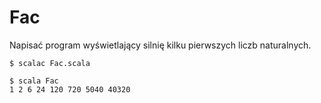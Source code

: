 Fac
===

Napisać program wyświetlający silnię kilku pierwszych liczb naturalnych.

    $ scalac Fac.scala

    $ scala Fac
    1 2 6 24 120 720 5040 40320
